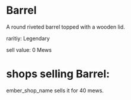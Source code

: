 # Barrel

A round riveted barrel topped with a wooden lid.

raritiy: Legendary

sell value: 0 Mews

# shops selling Barrel:

ember_shop_name sells it for 40 mews.